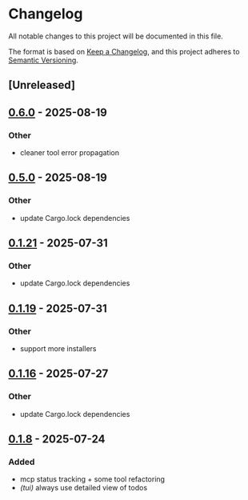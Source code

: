 # Changelog

All notable changes to this project will be documented in this file.

The format is based on [Keep a Changelog](https://keepachangelog.com/en/1.0.0/),
and this project adheres to [Semantic Versioning](https://semver.org/spec/v2.0.0.html).

## [Unreleased]

## [0.6.0](https://github.com/BrendanGraham14/steer/compare/steer-remote-workspace-v0.5.0...steer-remote-workspace-v0.6.0) - 2025-08-19

### Other

- cleaner tool error propagation

## [0.5.0](https://github.com/BrendanGraham14/steer/compare/steer-remote-workspace-v0.4.0...steer-remote-workspace-v0.5.0) - 2025-08-19

### Other

- update Cargo.lock dependencies

## [0.1.21](https://github.com/BrendanGraham14/steer/compare/steer-remote-workspace-v0.1.20...steer-remote-workspace-v0.1.21) - 2025-07-31

### Other

- update Cargo.lock dependencies

## [0.1.19](https://github.com/BrendanGraham14/steer/compare/steer-remote-workspace-v0.1.18...steer-remote-workspace-v0.1.19) - 2025-07-31

### Other

- support more installers

## [0.1.16](https://github.com/BrendanGraham14/steer/compare/steer-remote-workspace-v0.1.15...steer-remote-workspace-v0.1.16) - 2025-07-27

### Other

- update Cargo.lock dependencies

## [0.1.8](https://github.com/BrendanGraham14/steer/compare/steer-remote-workspace-v0.1.7...steer-remote-workspace-v0.1.8) - 2025-07-24

### Added

- mcp status tracking + some tool refactoring
- *(tui)* always use detailed view of todos

